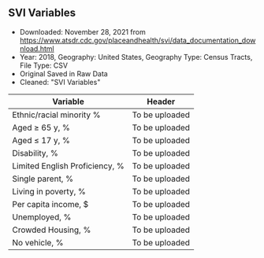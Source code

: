 ## SVI Variables

- Downloaded: November 28, 2021 from https://www.atsdr.cdc.gov/placeandhealth/svi/data_documentation_download.html
- Year: 2018, Geography: United States, Geography Type: Census Tracts, File Type: CSV
- Original Saved in Raw Data
- Cleaned: "SVI Variables"



| Variable  | Header | 
| ------------- | ------------- | 
| Ethnic/racial minority % | To be uploaded | 
| Aged ≥ 65 y, %  | To be uploaded  | 
| Aged ≤ 17 y, % | To be uploaded  | 
| Disability, %  | To be uploaded  | 
| Limited English Proficiency, %  | To be uploaded  | 
| Single parent, %  | To be uploaded  | 
| Living in poverty, %  | To be uploaded  | 
| Per capita income, $  | To be uploaded  | 
| Unemployed, %  | To be uploaded  | 
| Crowded Housing, %  | To be uploaded  | 
| No vehicle, %  | To be uploaded  |
